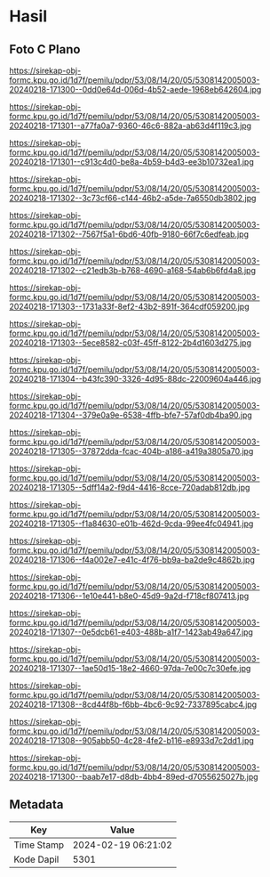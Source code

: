 # Hasil

## Foto C Plano

https://sirekap-obj-formc.kpu.go.id/1d7f/pemilu/pdpr/53/08/14/20/05/5308142005003-20240218-171300--0dd0e64d-006d-4b52-aede-1968eb642604.jpg

https://sirekap-obj-formc.kpu.go.id/1d7f/pemilu/pdpr/53/08/14/20/05/5308142005003-20240218-171301--a77fa0a7-9360-46c6-882a-ab63d4f119c3.jpg

https://sirekap-obj-formc.kpu.go.id/1d7f/pemilu/pdpr/53/08/14/20/05/5308142005003-20240218-171301--c913c4d0-be8a-4b59-b4d3-ee3b10732ea1.jpg

https://sirekap-obj-formc.kpu.go.id/1d7f/pemilu/pdpr/53/08/14/20/05/5308142005003-20240218-171302--3c73cf66-c144-46b2-a5de-7a6550db3802.jpg

https://sirekap-obj-formc.kpu.go.id/1d7f/pemilu/pdpr/53/08/14/20/05/5308142005003-20240218-171302--7567f5a1-6bd6-40fb-9180-66f7c6edfeab.jpg

https://sirekap-obj-formc.kpu.go.id/1d7f/pemilu/pdpr/53/08/14/20/05/5308142005003-20240218-171302--c21edb3b-b768-4690-a168-54ab6b6fd4a8.jpg

https://sirekap-obj-formc.kpu.go.id/1d7f/pemilu/pdpr/53/08/14/20/05/5308142005003-20240218-171303--1731a33f-8ef2-43b2-891f-364cdf059200.jpg

https://sirekap-obj-formc.kpu.go.id/1d7f/pemilu/pdpr/53/08/14/20/05/5308142005003-20240218-171303--5ece8582-c03f-45ff-8122-2b4d1603d275.jpg

https://sirekap-obj-formc.kpu.go.id/1d7f/pemilu/pdpr/53/08/14/20/05/5308142005003-20240218-171304--b43fc390-3326-4d95-88dc-22009604a446.jpg

https://sirekap-obj-formc.kpu.go.id/1d7f/pemilu/pdpr/53/08/14/20/05/5308142005003-20240218-171304--379e0a9e-6538-4ffb-bfe7-57af0db4ba90.jpg

https://sirekap-obj-formc.kpu.go.id/1d7f/pemilu/pdpr/53/08/14/20/05/5308142005003-20240218-171305--37872dda-fcac-404b-a186-a419a3805a70.jpg

https://sirekap-obj-formc.kpu.go.id/1d7f/pemilu/pdpr/53/08/14/20/05/5308142005003-20240218-171305--5dff14a2-f9d4-4416-8cce-720adab812db.jpg

https://sirekap-obj-formc.kpu.go.id/1d7f/pemilu/pdpr/53/08/14/20/05/5308142005003-20240218-171305--f1a84630-e01b-462d-9cda-99ee4fc04941.jpg

https://sirekap-obj-formc.kpu.go.id/1d7f/pemilu/pdpr/53/08/14/20/05/5308142005003-20240218-171306--f4a002e7-e41c-4f76-bb9a-ba2de9c4862b.jpg

https://sirekap-obj-formc.kpu.go.id/1d7f/pemilu/pdpr/53/08/14/20/05/5308142005003-20240218-171306--1e10e441-b8e0-45d9-9a2d-f718cf807413.jpg

https://sirekap-obj-formc.kpu.go.id/1d7f/pemilu/pdpr/53/08/14/20/05/5308142005003-20240218-171307--0e5dcb61-e403-488b-a1f7-1423ab49a647.jpg

https://sirekap-obj-formc.kpu.go.id/1d7f/pemilu/pdpr/53/08/14/20/05/5308142005003-20240218-171307--1ae50d15-18e2-4660-97da-7e00c7c30efe.jpg

https://sirekap-obj-formc.kpu.go.id/1d7f/pemilu/pdpr/53/08/14/20/05/5308142005003-20240218-171308--8cd44f8b-f6bb-4bc6-9c92-7337895cabc4.jpg

https://sirekap-obj-formc.kpu.go.id/1d7f/pemilu/pdpr/53/08/14/20/05/5308142005003-20240218-171308--905abb50-4c28-4fe2-b116-e8933d7c2dd1.jpg

https://sirekap-obj-formc.kpu.go.id/1d7f/pemilu/pdpr/53/08/14/20/05/5308142005003-20240218-171300--baab7e17-d8db-4bb4-89ed-d7055625027b.jpg


## Metadata

| Key        | Value               |
| ---------- | ------------------- |
| Time Stamp | 2024-02-19 06:21:02 |
| Kode Dapil | 5301                |



